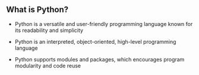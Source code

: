## What is Python?

- Python is a versatile and user-friendly programming language known for its readability and simplicity

- Python is an interpreted, object-oriented, high-level
  programming language

- Python supports modules and packages, which encourages
  program modularity and code reuse
